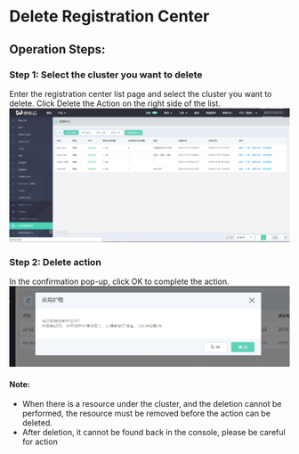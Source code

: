 # Delete Registration Center
## Operation Steps:

###  Step 1: Select the cluster you want to delete
Enter the registration center list page and select the cluster you want to delete. Click Delete the Action on the right side of the list.
  ![](../../../../../image/Internet-Middleware/JD-Distributed-Service-Framework/zczx-list.png)
  
  
###  Step 2: Delete action
In the confirmation pop-up, click OK to complete the action.
  ![](../../../../../image/Internet-Middleware/JD-Distributed-Service-Framework/zczx-sc-qr.png)
  
  
#### Note:
- When there is a resource under the cluster, and the deletion cannot be performed, the resource must be removed before the action can be deleted.
- After deletion, it cannot be found back in the console, please be careful for action
